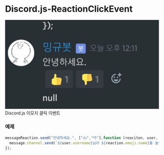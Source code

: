 # Discord.js-ReactionClickEvent
![예시 이미지](https://github.com/NoBrain0917/Discord.js-ReactionClickEvent/blob/master/ex.gif?raw=true)
<br>
Discord.js 이모지 클릭 이벤트

### 예제
```javascript
messageReaction.send("안녕하세요.", ["👍","👎"],function (reaciton, user, message) {
  message.channel.send(`${user.username}님이 ${reaction.emoji.name}를 눌렀습니다.`);
});
```
